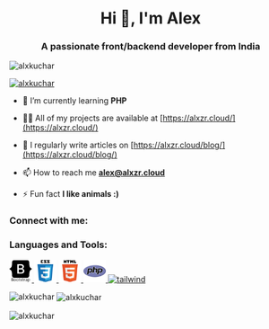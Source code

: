 <h1 align="center">Hi 👋, I'm Alex</h1>
<h3 align="center">A passionate front/backend developer from India</h3>

<p align="left"> <img src="https://komarev.com/ghpvc/?username=alxkuchar&label=Profile%20views&color=0e75b6&style=flat" alt="alxkuchar" /> </p>

<p align="left"> <a href="https://github.com/ryo-ma/github-profile-trophy"><img src="https://github-profile-trophy.vercel.app/?username=alxkuchar" alt="alxkuchar" /></a> </p>

- 🌱 I’m currently learning **PHP**

- 👨‍💻 All of my projects are available at [https://alxzr.cloud/](https://alxzr.cloud/)

- 📝 I regularly write articles on [https://alxzr.cloud/blog/](https://alxzr.cloud/blog/)

- 📫 How to reach me **alex@alxzr.cloud**

- ⚡ Fun fact **I like animals :)**

<h3 align="left">Connect with me:</h3>
<p align="left">
</p>

<h3 align="left">Languages and Tools:</h3>
<p align="left"> <a href="https://getbootstrap.com" target="_blank" rel="noreferrer"> <img src="https://raw.githubusercontent.com/devicons/devicon/master/icons/bootstrap/bootstrap-plain-wordmark.svg" alt="bootstrap" width="40" height="40"/> </a> <a href="https://www.w3schools.com/css/" target="_blank" rel="noreferrer"> <img src="https://raw.githubusercontent.com/devicons/devicon/master/icons/css3/css3-original-wordmark.svg" alt="css3" width="40" height="40"/> </a> <a href="https://www.w3.org/html/" target="_blank" rel="noreferrer"> <img src="https://raw.githubusercontent.com/devicons/devicon/master/icons/html5/html5-original-wordmark.svg" alt="html5" width="40" height="40"/> </a> <a href="https://www.php.net" target="_blank" rel="noreferrer"> <img src="https://raw.githubusercontent.com/devicons/devicon/master/icons/php/php-original.svg" alt="php" width="40" height="40"/> </a> <a href="https://tailwindcss.com/" target="_blank" rel="noreferrer"> <img src="https://www.vectorlogo.zone/logos/tailwindcss/tailwindcss-icon.svg" alt="tailwind" width="40" height="40"/> </a> </p>

<p><img align="left" src="https://github-readme-stats.vercel.app/api/top-langs?username=alxkuchar&show_icons=true&locale=en&layout=compact" alt="alxkuchar" /></p>

<p>&nbsp;<img align="center" src="https://github-readme-stats.vercel.app/api?username=alxkuchar&show_icons=true&locale=en" alt="alxkuchar" /></p>

<p><img align="center" src="https://github-readme-streak-stats.herokuapp.com/?user=alxkuchar&" alt="alxkuchar" /></p>
